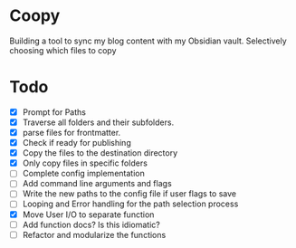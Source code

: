 # Coopy
Building a tool to sync my blog content with my Obsidian vault. Selectively choosing which files to copy


# Todo
 - [X] Prompt for Paths
 - [X] Traverse all folders and their subfolders.
 - [X] parse files for frontmatter.
 - [X] Check if ready for publishing
 - [X] Copy the files to the destination directory
 - [X] Only copy files in specific folders
 - [ ] Complete config implementation
 - [ ] Add command line arguments and flags
 - [ ] Write the new paths to the config file if user flags to save
 - [ ] Looping and Error handling for the path selection process
 - [X] Move User I/O to separate function
 - [ ] Add function docs? Is this idiomatic?
 - [ ] Refactor and modularize the functions
